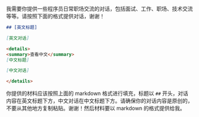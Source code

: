 我需要你提供一些程序员日常职场交流的对话，包括面试、工作、职场、技术交流等等。请按照下面的格式提供对话，谢谢！

```markdown
## [英文标题]

[英文对话]

<details>
<summary>查看中文</summary>
[中文标题]

[中文对话]

</details>
```

你提供的材料应该按照上面的 markdown 格式进行填充，标题以 `##` 开头，对话内容在英文标题下方，中文对话在中文标题下方。请确保你的对话内容是原创的，不要从其他地方复制粘贴。谢谢！然后材料要以 markdown 的格式提供给我。
